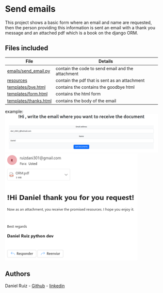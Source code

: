 # Send emails

This project shows a basic form where an email and name are requested, then the person providing this information is sent an email with a thank you message and an attached pdf which is a book on the django ORM.

## Files included

| File                                           | Details                                           |
| ---------------------------------------------- | ------------------------------------------------- |
| [emails/send_email.py](emails/send_email.py)   | contain the code to send email and the attachment |
| [resources](resources)                         | contain the pdf that is sent as an attachment     |
| [templates/bye.html](templates/bye.html)       | contains the contains the goodbye html            |
| [templates/form.html](templates/form.html)     | contains the html form                            |
| [templates/thanks.html](templates/thanks.html) | contains the body of the email                    |

example:
![alt text](img/form.png)
![alt text](img/received.png)

## Authors

Daniel Ruiz - [Github](https://github.com/ruizdani301) - [linkedin](https://www.linkedin.com/in/daniel-ruiz)
